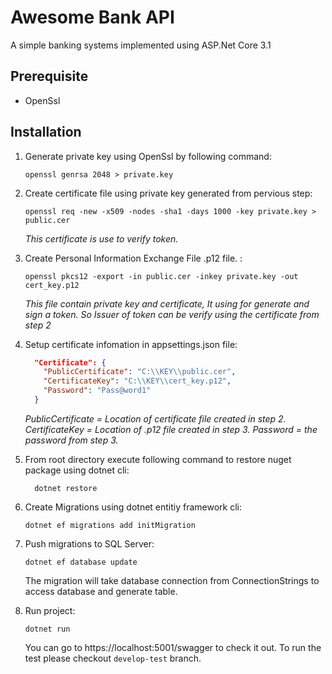 
# Awesome Bank API
A simple banking systems implemented using ASP.Net Core 3.1

## Prerequisite
- OpenSsl

## Installation
 1. Generate private key using OpenSsl by following command:
	```
	openssl genrsa 2048 > private.key
	```

 2. Create certificate file using private key generated from pervious step:
	```
	openssl req -new -x509 -nodes -sha1 -days 1000 -key private.key > public.cer
	```
	*This certificate is use to verify token.*

 3. Create Personal Information Exchange File .p12 file. :
	```
	openssl pkcs12 -export -in public.cer -inkey private.key -out cert_key.p12
	```
	*This file contain private key and certificate, It using for generate and sign a token. So Issuer of token can be verify using the certificate from step 2*
 4. Setup certificate infomation in appsettings.json file:
	```json
	  "Certificate": {
	    "PublicCertificate": "C:\\KEY\\public.cer",
	    "CertificateKey": "C:\\KEY\\cert_key.p12",
	    "Password": "Pass@word1"
	  }
	```
	*PublicCertificate = Location of certificate file created in step 2.
	CertificateKey = Location of .p12 file created in step 3.
	Password = the password from step 3.*

 5. From root directory execute following command to restore nuget package using dotnet cli:
	```
	  dotnet restore
	```	

 6. Create Migrations using dotnet entitiy framework cli:
	```
	dotnet ef migrations add initMigration
	```	
 7. Push migrations to SQL Server:
	```
	dotnet ef database update
	```	
	The migration will take database connection from ConnectionStrings to access database and generate table.
	

 8. Run project:
	```
	dotnet run
	```	
	You can go to https://localhost:5001/swagger to check it out. To run the test please checkout ```develop-test``` branch.
